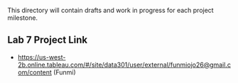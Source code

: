 This directory will contain drafts and work in progress for each project milestone.
## Lab 7 Project Link
- https://us-west-2b.online.tableau.com/#/site/data301/user/external/funmiojo26@gmail.com/content (Funmi)